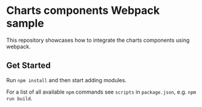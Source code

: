 # Charts components Webpack sample

This repository showcases how to integrate the charts components using webpack.

## Get Started

Run `npm install` and then start adding modules.

For a list of all available `npm` commands see `scripts` in `package.json`, e.g. `npm run build`.
